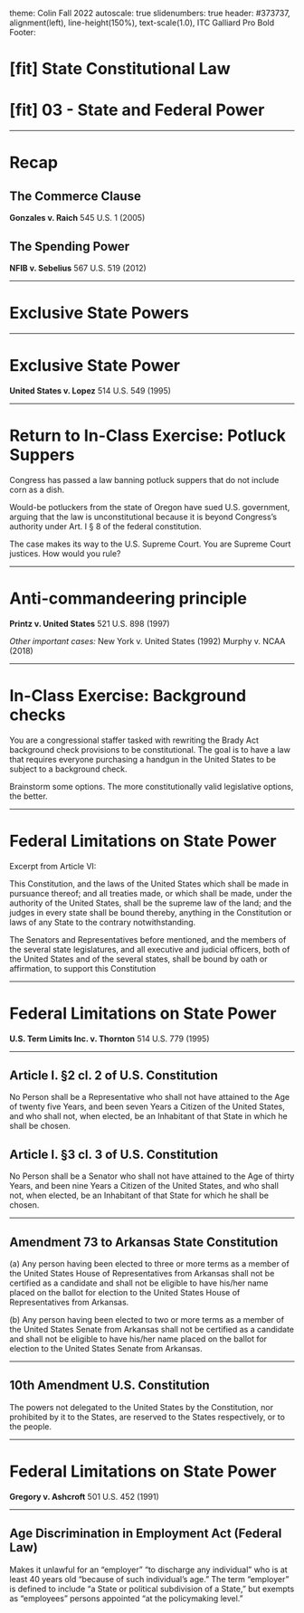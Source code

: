theme: Colin Fall 2022
autoscale: true
slidenumbers: true
header: #373737, alignment(left), line-height(150%), text-scale(1.0), ITC Galliard Pro Bold
Footer:





# [fit] State Constitutional Law
# [fit] 03 - State and Federal Power

---
# Recap

## The Commerce Clause
**Gonzales v. Raich**
545 U.S. 1 (2005)

## The Spending Power
**NFIB v. Sebelius**
567 U.S. 519 (2012)

---

# Exclusive State Powers

---

# Exclusive State Power

**United States v. Lopez**
514 U.S. 549 (1995)

---

# Return to In-Class Exercise: Potluck Suppers

Congress has passed a law banning potluck suppers that do not include corn as a dish.

Would-be potluckers from the state of Oregon have sued U.S. government, arguing that the law is unconstitutional because it is beyond Congress’s authority under Art. I § 8 of the federal constitution.

The case makes its way to the U.S. Supreme Court. You are Supreme Court justices. How would you rule?

---

# Anti-commandeering principle

**Printz v. United States**
521 U.S. 898 (1997)

*Other important cases:*
New York v. United States (1992)
Murphy v. NCAA (2018)

---

# In-Class Exercise: Background checks

You are a congressional staffer tasked with rewriting the Brady Act background check provisions to be constitutional. The goal is to have a law that requires everyone purchasing a handgun in the United States to be subject to a background check.

Brainstorm some options. The more constitutionally valid legislative options, the better.

---

# Federal Limitations on State Power

Excerpt from Article VI:

This Constitution, and the laws of the United States which shall be made in pursuance thereof; and all treaties made, or which shall be made, under the authority of the United States, shall be the supreme law of the land; and the judges in every state shall be bound thereby, anything in the Constitution or laws of any State to the contrary notwithstanding.

The Senators and Representatives before mentioned, and the members of the several state legislatures, and all executive and judicial officers, both of the United States and of the several states, shall be bound by oath or affirmation, to support this Constitution

---


# Federal Limitations on State Power

**U.S. Term Limits Inc. v. Thornton**
514 U.S. 779 (1995)

---

## Article I. §2 cl. 2 of U.S. Constitution
No Person shall be a Representative who shall not have attained to the Age of twenty five Years, and been seven Years a Citizen of the United States, and who shall not, when elected, be an Inhabitant of that State in which he shall be chosen.

## Article I. §3 cl. 3 of U.S. Constitution 
No Person shall be a Senator who shall not have attained to the Age of thirty Years, and been nine Years a Citizen of the United States, and who shall not, when elected, be an Inhabitant of that State for which he shall be chosen.

---

## Amendment 73 to Arkansas State Constitution
(a) Any person having been elected to three or more terms as a member of the United States House of Representatives from Arkansas shall not be certified as a candidate and shall not be eligible to have his/her name placed on the ballot for election to the United States House of Representatives from Arkansas.

(b) Any person having been elected to two or more terms as a member of the United States Senate from Arkansas shall not be certified as a candidate and shall not be eligible to have his/her name placed on the ballot for election to the United States Senate from Arkansas.

---

## 10th Amendment U.S. Constitution
The powers not delegated to the United States by the Constitution, nor prohibited by it to the States, are reserved to the States respectively, or to the people.

---

# Federal Limitations on State Power

**Gregory v. Ashcroft**
501 U.S. 452 (1991)

---

## Age Discrimination in Employment Act (Federal Law)
Makes it unlawful for an “employer” “to discharge any individual” who is at least 40 years old “because of such individual’s age.” The term “employer” is defined to include “a State or political subdivision of a State,” but exempts as “employees” persons appointed “at the policymaking level.”